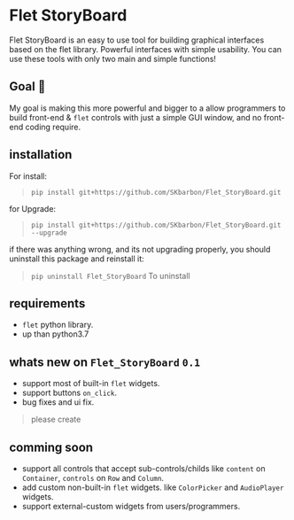 # Flet StoryBoard
Flet StoryBoard is an easy to use tool for building graphical interfaces based on the flet library. Powerful interfaces with simple usability.
You can use these tools with only two main and simple functions!

## Goal 🏁
My goal is making this more powerful and bigger to a allow programmers to build front-end & `flet` controls with just a simple GUI window, and no front-end coding require.

## installation
For install:
> `pip install git+https://github.com/SKbarbon/Flet_StoryBoard.git`

for Upgrade:
> `pip install git+https://github.com/SKbarbon/Flet_StoryBoard.git --upgrade`

if there was anything wrong, and its not upgrading properly, you should uninstall this package and reinstall it:
> `pip uninstall Flet_StoryBoard` To uninstall

## requirements
- `flet` python library.
- up than python3.7

## whats new on `Flet_StoryBoard` `0.1`
- support most of built-in `flet` widgets.
- support buttons `on_click`.
- bug fixes and ui fix.
> please create


## comming soon
- support all controls that accept sub-controls/childs like `content` on `Container`, `controls` on `Row` and `Column`.
- add custom non-built-in `flet` widgets. like `ColorPicker` and `AudioPlayer` widgets.
- support external-custom widgets from users/programmers.
